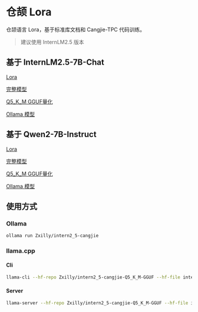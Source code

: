 # 仓颉 Lora

仓颉语言 Lora，基于标准库文档和 Cangjie-TPC 代码训练。

> 建议使用 InternLM2.5 版本

## 基于 InternLM2.5-7B-Chat

[Lora](https://github.com/Zxilly/Cangjie-Lora/releases/tag/Lora-3)

[完整模型](https://huggingface.co/Zxilly/intern2_5-cangjie)

[Q5_K_M GGUF量化](https://huggingface.co/Zxilly/intern2_5-cangjie-Q5_K_M-GGUF)

[Ollama 模型](https://ollama.com/Zxilly/intern2_5-cangjie)

## 基于 Qwen2-7B-Instruct

[Lora](https://github.com/Zxilly/Cangjie-Lora/releases/tag/Lora-2)

[完整模型](https://huggingface.co/Zxilly/qwen2-cangjie)

[Q5_K_M GGUF量化](https://huggingface.co/Zxilly/qwen2-cangjie-Q5_K_M-GGUF)

[Ollama 模型](https://ollama.com/Zxilly/qwen2-cangjie)

## 使用方式

### Ollama

```bash
ollama run Zxilly/intern2_5-cangjie
```

### llama.cpp

#### Cli

```bash
llama-cli --hf-repo Zxilly/intern2_5-cangjie-Q5_K_M-GGUF --hf-file intern2_5-cangjie-q5_k_m.gguf -p "用仓颉写一个 Hello World"
```

#### Server

```bash
llama-server --hf-repo Zxilly/intern2_5-cangjie-Q5_K_M-GGUF --hf-file intern2_5-cangjie-q5_k_m.gguf -c 2048
```